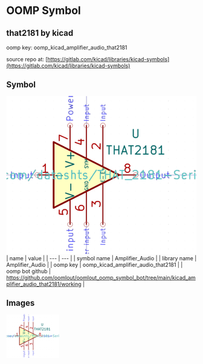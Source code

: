 # OOMP Symbol  
## that2181  by kicad  
  
oomp key: oomp_kicad_amplifier_audio_that2181  
  
source repo at: [https://gitlab.com/kicad/libraries/kicad-symbols](https://gitlab.com/kicad/libraries/kicad-symbols)  
## Symbol  
  
[![working.png](working_600.png)](working.png)  
| name | value | 
| --- | --- | 
| symbol name | Amplifier_Audio | 
| library name | Amplifier_Audio | 
| oomp key | oomp_kicad_amplifier_audio_that2181 | 
| oomp bot github | https://github.com/oomlout/oomlout_oomp_symbol_bot/tree/main/kicad_amplifier_audio_that2181/working | 
## Images  
  
[![working.png](working_140.png)](working.png)  
